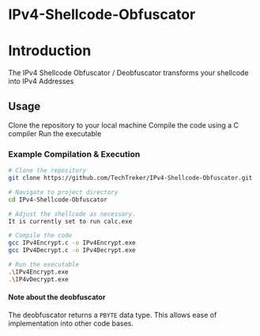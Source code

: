 # IPv4-Shellcode-Obfuscator

# Introduction
The IPv4 Shellcode Obfuscator / Deobfuscator transforms your shellcode into IPv4 Addresses

## Usage
Clone the repository to your local machine
Compile the code using a C compiler
Run the executable

### Example Compilation & Execution

```sh
# Clone the repository
git clone https://github.com/TechTreker/IPv4-Shellcode-Obfuscator.git

# Navigate to project directory
cd IPv4-Shellcode-Obfuscator

# Adjust the shellcode as necessary.
It is currently set to run calc.exe

# Compile the code
gcc IPv4Encrypt.c -o IPv4Encrypt.exe
gcc IPv4Decrypt.c -o IPv4Decrypt.exe

# Run the executable
.\IPv4Encrypt.exe
.\IP4vDecrypt.exe
```

#### Note about the deobfuscator
The deobfuscator returns a `PBYTE` data type. This allows ease of implementation into other code bases. 
